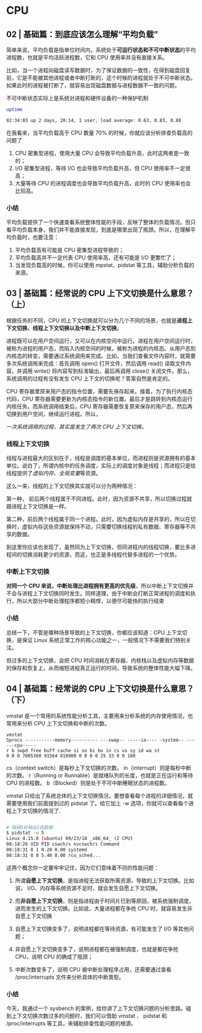 # CPU

## 02 | 基础篇：到底应该怎么理解“平均负载”
简单来说，平均负载是指单位时间内，系统处于**可运行状态和不可中断状态**的平均进程数，也就是平均活跃进程数，它和 CPU 使用率并没有直接关系。

比如，当一个进程向磁盘读写数据时，为了保证数据的一致性，在得到磁盘回复前，它是不能被其他进程或者中断打断的，这个时候的进程就处于不可中断状态。如果此时的进程被打断了，就容易出现磁盘数据与进程数据不一致的问题。

不可中断状态实际上是系统对进程和硬件设备的一种保护机制

```sh
uptime

02:34:03 up 2 days, 20:14, 1 user, load average: 0.63, 0.83, 0.88
```

在我看来，当平均负载高于 CPU 数量 70% 的时候，你就应该分析排查负载高的问题了

1. CPU 密集型进程，使用大量 CPU 会导致平均负载升高，此时这两者是一致的；
2. I/O 密集型进程，等待 I/O 也会导致平均负载升高，但 CPU 使用率不一定很高；
3. 大量等待 CPU 的进程调度也会导致平均负载升高，此时的 CPU 使用率也会比较高。
   
### 小结

平均负载提供了一个快速查看系统整体性能的手段，反映了整体的负载情况。但只看平均负载本身，我们并不能直接发现，到底是哪里出现了瓶颈。所以，在理解平均负载时，也要注意：
1. 平均负载高有可能是 CPU 密集型进程导致的；
2. 平均负载高并不一定代表 CPU 使用率高，还有可能是 I/O 更繁忙了；
3. 当发现负载高的时候，你可以使用 mpstat、pidstat 等工具，辅助分析负载的来源。

## 03 | 基础篇：经常说的 CPU 上下文切换是什么意思？（上）

根据任务的不同，CPU 的上下文切换就可以分为几个不同的场景，也就是**进程上下文切换、线程上下文切换以及中断上下文切换**。

进程既可以在用户空间运行，又可以在内核空间中运行。进程在用户空间运行时，被称为进程的用户态，而陷入内核空间的时候，被称为进程的内核态。从用户态到内核态的转变，需要通过系统调用来完成。比如，当我们查看文件内容时，就需要多次系统调用来完成：首先调用 open() 打开文件，然后调用 read() 读取文件内容，并调用 write() 将内容写到标准输出，最后再调用 close() 关闭文件。那么，系统调用的过程有没有发生 CPU 上下文的切换呢？答案自然是肯定的。

CPU 寄存器里原来用户态的指令位置，需要先保存起来。接着，为了执行内核态代码，CPU 寄存器需要更新为内核态指令的新位置。最后才是跳转到内核态运行内核任务。而系统调用结束后，CPU 寄存器需要恢复原来保存的用户态，然后再切换到用户空间，继续运行进程。所以，

*一次系统调用的过程，其实是发生了两次 CPU 上下文切换。*

### 线程上下文切换

线程与进程最大的区别在于，线程是调度的基本单位，而进程则是资源拥有的基本单位。说白了，所谓内核中的任务调度，实际上的调度对象是线程；而进程只是给线程提供了*虚拟内存、全局变量*等资源。

这么一来，线程的上下文切换其实就可以分为两种情况：

第一种， 前后两个线程属于不同进程。此时，因为资源不共享，所以切换过程就跟进程上下文切换是一样。

第二种，前后两个线程属于同一个进程。此时，因为虚拟内存是共享的，所以在切换时，虚拟内存这些资源就保持不动，只需要切换线程的私有数据、寄存器等不共享的数据。

到这里你应该也发现了，虽然同为上下文切换，但同进程内的线程切换，要比多进程间的切换消耗更少的资源，而这，也正是多线程代替多进程的一个优势。

### 中断上下文切换

**对同一个 CPU 来说，中断处理比进程拥有更高的优先级**，所以中断上下文切换并不会与进程上下文切换同时发生。同样道理，由于中断会打断正常进程的调度和执行，所以大部分中断处理程序都短小精悍，以便尽可能快的执行结束

### 小结

总结一下，不管是哪种场景导致的上下文切换，你都应该知道：CPU 上下文切换，是保证 Linux 系统正常工作的核心功能之一，一般情况下不需要我们特别关注。

但过多的上下文切换，会把 CPU 时间消耗在寄存器、内核栈以及虚拟内存等数据的保存和恢复上，从而缩短进程真正运行的时间，导致系统的整体性能大幅下降。

## 04 | 基础篇：经常说的 CPU 上下文切换是什么意思？（下）

vmstat 是一个常用的系统性能分析工具，主要用来分析系统的内存使用情况，也常用来分析 CPU 上下文切换和中断的次数。

```
vmstat 
5procs -----------memory---------- ---swap-- -----io---- -system-- ------cpu----- 
r b swpd free buff cache si so bi bo in cs us sy id wa st 
0 0 0 7005360 91564 818900 0 0 0 0 25 33 0 0 100
```

cs（context switch）是每秒上下文切换的次数。
in（interrupt）则是每秒中断的次数。
r（Running or Runnable）是就绪队列的长度，也就是正在运行和等待 CPU 的进程数。
b（Blocked）则是处于不可中断睡眠状态的进程数。


vmstat 只给出了系统总体的上下文切换情况，要想查看每个进程的详细情况，就需要使用我们前面提到过的 pidstat 了。给它加上 -w 选项，你就可以查看每个进程上下文切换的情况了.
```sh

# 每隔5秒输出1组数据
$ pidstat -w 5
Linux 4.15.0 (ubuntu) 09/23/18 _x86_64_ (2 CPU)
08:18:26 UID PID cswch/s nvcswch/s Command
08:18:31 0 1 0.20 0.00 systemd
08:18:31 0 8 5.40 0.00 rcu_sched...
```

这两个概念你一定要牢牢记住，因为它们意味着不同的性能问题：
1. 所谓**自愿上下文切换**，是指进程无法获取所需资源，导致的上下文切换。比如说， I/O、内存等系统资源不足时，就会发生自愿上下文切换。
2. 而**非自愿上下文切换**，则是指进程由于时间片已到等原因，被系统强制调度，进而发生的上下文切换。比如说，大量进程都在争抢 CPU 时，就容易发生非自愿上下文切换


1. 自愿上下文切换变多了，说明进程都在等待资源，有可能发生了 I/O 等其他问题；
2. 非自愿上下文切换变多了，说明进程都在被强制调度，也就是都在争抢 CPU，说明 CPU 的确成了瓶颈；
3. 中断次数变多了，说明 CPU 被中断处理程序占用，还需要通过查看 /proc/interrupts 文件来分析具体的中断类型。

### 小结

今天，我通过一个 sysbench 的案例，给你讲了上下文切换问题的分析思路。碰到上下文切换次数过多的问题时，我们可以借助 vmstat 、 pidstat 和 /proc/interrupts 等工具，来辅助排查性能问题的根源。